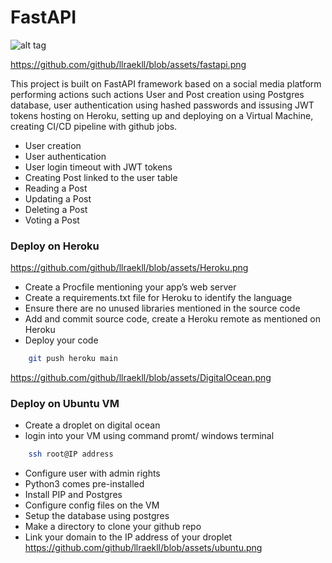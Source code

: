 
# FastAPI
![alt tag](https://github.com/github/llraekll/blob/assets/fastapi.png?raw=True)

https://github.com/github/llraekll/blob/assets/fastapi.png

This project is built on FastAPI framework based on a social media platform performing actions such actions User and Post creation using Postgres database, user authentication using hashed passwords and issusing JWT tokens hosting on Heroku, setting up and deploying on a Virtual Machine, creating CI/CD pipeline with github jobs.
* User creation
* User authentication    
* User login timeout with JWT tokens
* Creating Post linked to the user table
* Reading a Post
* Updating a Post
* Deleting a Post
* Voting a Post  



### Deploy on Heroku
https://github.com/github/llraekll/blob/assets/Heroku.png 
* Create a Procfile mentioning your app’s web server
* Create a requirements.txt file for Heroku to identify the language
* Ensure there are no unused libraries mentioned in the source code
* Add and commit source code, create a Heroku remote as mentioned on Heroku
* Deploy your code 

```bash
    git push heroku main
```

https://github.com/github/llraekll/blob/assets/DigitalOcean.png 

### Deploy on Ubuntu VM
* Create a droplet on digital ocean
* login into your VM using command promt/ windows terminal
```bash
    ssh root@IP address
```
* Configure user with admin rights 
* Python3 comes pre-installed 
* Install PIP and Postgres
* Configure config files on the VM
* Setup the database using postgres
* Make a directory to clone your github repo
* Link your domain to the IP address of your droplet
https://github.com/github/llraekll/blob/assets/ubuntu.png 
